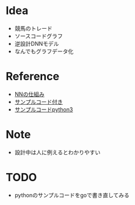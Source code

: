 # Idea

* 競馬のトレード
* ソースコードグラフ
* 逆設計DNNモデル
* なんでもグラフデータ化

# Reference

* [NNの仕組み](https://www.3blue1brown.com/topics/neural-networks)
* [サンプルコード付き](http://neuralnetworksanddeeplearning.com/chap1.html)
* [サンプルコードpython3](https://github.com/unexploredtest/neural-networks-and-deep-learning)

# Note

* 設計中は人に例えるとわかりやすい

# TODO

* pythonのサンプルコードをgoで書き直してみる
